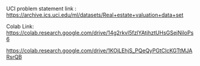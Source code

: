 UCI problem statement link : https://archive.ics.uci.edu/ml/datasets/Real+estate+valuation+data+set

Colab Link:
https://colab.research.google.com/drive/14g2rkvl5fzlYAtjhztUHsGSejNiloPs6

https://colab.research.google.com/drive/1KOjLEhjS_PQeQyPGtClcKGTtMJARsrQB
